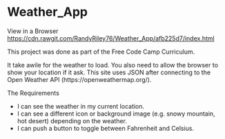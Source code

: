 # Weather_App

View in a Browser https://cdn.rawgit.com/RandyRiley76/Weather_App/afb225d7/index.html

<p>This project was done as part of the Free Code Camp Curriculum.</p>

<p>It take awile for the weather to load. You also need to allow the browser to show your location if it ask. This site uses JSON after connecting to the  Open Weather API (https://openweathermap.org/).</p>

<p>The Requirements</p>
<ul>
<li>I can see the weather in my current location.</li>
<li>I can see a different icon or background image (e.g. snowy mountain, hot desert) depending on the weather.</li>
<li>I can push a button to toggle between Fahrenheit and Celsius.</li>
</ul>
